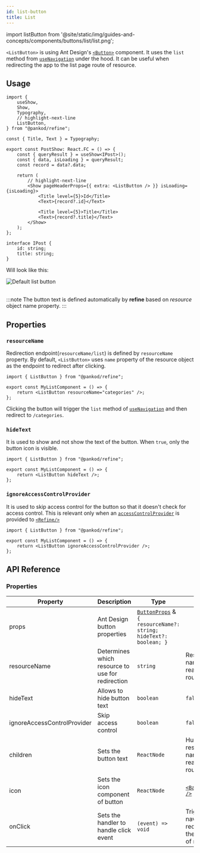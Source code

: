 ```yaml
---
id: list-button
title: List
---
```


import listButton from '@site/static/img/guides-and-concepts/components/buttons/list/list.png';

`<ListButton>` is using Ant Design's [`<Button>`](https://ant.design/components/button/) component. It uses the `list` method from [`useNavigation`](api-references/hooks/navigation/useNavigation.md) under the hood. It can be useful when redirecting the app to the list page route of resource.

## Usage

```tsx
import {
    useShow,
    Show,
    Typography,
    // highlight-next-line
    ListButton,
} from "@pankod/refine";

const { Title, Text } = Typography;

export const PostShow: React.FC = () => {
    const { queryResult } = useShow<IPost>();
    const { data, isLoading } = queryResult;
    const record = data?.data;

    return (
        // highlight-next-line
        <Show pageHeaderProps={{ extra: <ListButton /> }} isLoading={isLoading}>
            <Title level={5}>Id</Title>
            <Text>{record?.id}</Text>

            <Title level={5}>Title</Title>
            <Text>{record?.title}</Text>
        </Show>
    );
};

interface IPost {
    id: string;
    title: string;
}
```

Will look like this:

<div class="img-container">
    <div class="window">
        <div class="control red"></div>
        <div class="control orange"></div>
        <div class="control green"></div>
    </div>
    <img src={listButton} alt="Default list button" />
</div>
<br/>

:::note
The button text is defined automatically by **refine** based on _resource_ object name property.
:::

## Properties

### `resourceName`

Redirection endpoint(`resourceName/list`) is defined by `resourceName` property. By default, `<ListButton>` uses `name` property of the resource object as the endpoint to redirect after clicking.

```tsx 
import { ListButton } from "@pankod/refine";

export const MyListComponent = () => {
    return <ListButton resourceName="categories" />;
};
```

Clicking the button will trigger the `list` method of [`useNavigation`](api-references/hooks/navigation/useNavigation.md) and then redirect to `/categories`.

### `hideText`

It is used to show and not show the text of the button. When `true`, only the button icon is visible.

```tsx 
import { ListButton } from "@pankod/refine";

export const MyListComponent = () => {
    return <ListButton hideText />;
};
```

### `ignoreAccessControlProvider`

It is used to skip access control for the button so that it doesn't check for access control. This is relevant only when an [`accessControlProvider`](/api-references/providers/accessControl-provider.md) is provided to [`<Refine/>`](/api-references/components/refine-config.md)

```tsx 
import { ListButton } from "@pankod/refine";

export const MyListComponent = () => {
    return <ListButton ignoreAccessControlProvider />;
};
```

## API Reference

### Properties

| Property                    | Description                                      | Type                                                                                                          | Default                                                          |
| --------------------------- | ------------------------------------------------ | ------------------------------------------------------------------------------------------------------------- | ---------------------------------------------------------------- |
| props                       | Ant Design button properties                     | [`ButtonProps`](https://ant.design/components/button/#API) & `{ resourceName?: string; hideText?: boolean; }` |                                                                  |
| resourceName                | Determines which resource to use for redirection | `string`                                                                                                      | Resource name that it reads from route                           |
| hideText                    | Allows to hide button text                       | `boolean`                                                                                                     | `false`                                                          |
| ignoreAccessControlProvider | Skip access control                              | `boolean`                                                                                                     | `false`                                                          |
| children                    | Sets the button text                             | `ReactNode`                                                                                                   | Humanized resource name that it reads from route                 |
| icon                        | Sets the icon component of button                | `ReactNode`                                                                                                   | [`<BarsOutlined />`](https://ant.design/components/icon/)        |
| onClick                     | Sets the handler to handle click event           | `(event) => void`                                                                                             | Triggers navigation for redirection to the list page of resource |
